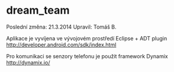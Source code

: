 dream_team
==========
Poslední změna: 21.3.2014 
Upravil: Tomáš B.

Aplikace je vyvíjena ve vývojovém prostředí Eclipse + ADT plugin
http://developer.android.com/sdk/index.html

Pro komunikaci se senzory telefonu je použit framework Dynamix
http://dynamix.io/
